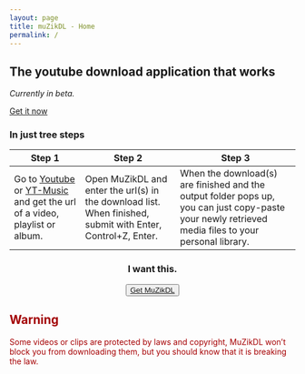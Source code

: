 ```yaml
---
layout: page
title: muZikDL - Home
permalink: /
---
```


## The youtube download application that works

*Currently in beta.*

<a href="https://marnix0810.github.io/muZikDL/get">Get it now</a>

### In just tree steps

| Step 1                                                       | Step 2                                                       | Step 3                                                       |
| ------------------------------------------------------------ | ------------------------------------------------------------ | ------------------------------------------------------------ |
| Go to [Youtube](https://youtube.com/) or [YT-Music](https://music.youtube.com/) and get the url of a video, playlist or album. | Open MuZikDL and enter the url(s) in the download list. When finished, submit with Enter, Control+Z, Enter. | When the download(s) are finished and the output folder pops up, you can just copy-paste your newly retrieved media files to your personal library. |

<center>
<h3>I want this.</h3>
<button><a href="https://marnix0810.github.io/muZikDL/get">Get MuZikDL</a></button>
</center>

<h2 style="color:#a30003;">Warning</h2>
<p style="color:#a60003;">
Some videos or clips are protected by laws and copyright, MuZikDL won&#8217;t block you from downloading them, but you should know that it is breaking the law.
</p>

